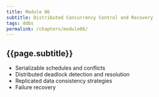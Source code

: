 ```yaml
---
title: Module 06
subtitle: Distributed Concurrency Control and Recovery
tags: ddbs
permalink: /chapters/module06/
---
```

## {{page.subtitle}}

- Serializable schedules and conflicts
- Distributed deadlock detection and resolution
- Replicated data consistency strategies
- Failure recovery
